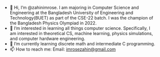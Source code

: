 - 👋 Hi, I’m @zahinimrose. I am majoring in Computer Science and Engineering at the Bangladesh University of Engineering and Technology(BUET) as part of the CSE-22 batch. I was the champion of the Bangladesh Physics Olympiad in 2022. 
- 👀 I’m interested in learning all things computer science. Specifically, I am interested in theoretical CS, machine learning, physics simulations, and computer hardware engineering. 
- 🌱 I’m currently learning discrete math and intermediate C programming. 
- 📫 How to reach me: Email: imrosezahin@gmail.com

<!---
zahinimrose/zahinimrose is a ✨ special ✨ repository because its `README.md` (this file) appears on your GitHub profile.
You can click the Preview link to take a look at your changes.
--->
